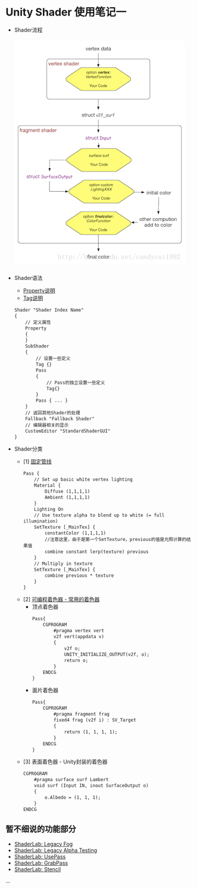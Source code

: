 Unity Shader 使用笔记一
==========================================
* Shader流程
    ##### ![](https://github.com/fankidark/blog/blob/master/assets/shaderlab/shader_process.png)

* Shader语法
    - [Property说明](https://github.com/fankidark/blog/blob/master/themes/shaderlab/shader_lab_property.md)
    - [Tag说明](https://github.com/fankidark/blog/blob/master/themes/shaderlab/shader_lab_tag.md)
    ``` shader
    Shader "Shader Index Name"
    {
        // 定义属性
        Property
        {
        }
        SubShader
        {
            // 设置一些定义
            Tag {}
            Pass
            {
                // Pass的独立设置一些定义
                Tag{}
            }
            Pass { ... }
        }
        // 返回其他Shader的处理
        Fallback "Fallback Shader"
        // 编辑器相关的显示
        CustomEditor "StandardShaderGUI"
    }
    ```

* Shader分类
    * [1] [固定管线](https://github.com/fankidark/blog/blob/master/themes/shaderlab/shader_lab_lan_vf.md)
        ``` shader
        Pass {
            // Set up basic white vertex lighting
            Material {
                Diffuse (1,1,1,1)
                Ambient (1,1,1,1)
            }
            Lighting On
            // Use texture alpha to blend up to white (= full illumination)
            SetTexture [_MainTex] {
                constantColor (1,1,1,1)
                //注意这里，由于是第一个SetTexture，previous的值是光照计算的结果值
                combine constant lerp(texture) previous 
            }
            // Multiply in texture
            SetTexture [_MainTex] {
                combine previous * texture
            }
        }
        ```
    * [2] [可编程着色器 - 常用的着色器]((https://github.com/fankidark/blog/blob/master/themes/shaderlab/shader_lab_lan_fixed_pipeline.md))
        * 顶点着色器
            ``` shader
            Pass{
                CGPROGRAM
                    #pragma vertex vert
                    v2f vert(appdata v)
                    {
                        v2f o;
                        UNITY_INITIALIZE_OUTPUT(v2f, o);
                        return o;
                    }
                ENDCG
            }
            ```
        * 面片着色器
            ``` shader
            Pass{
                CGPROGRAM
                    #pragma fragment frag
                    fixed4 frag (v2f i) : SV_Target
                    {
                        return (1, 1, 1, 1);
                    }
                ENDCG
            }
            ```
    * [3] 表面着色器 - Unity封装的着色器
        ``` shader
        CGPROGRAM
            #pragma surface surf Lambert
            void surf (Input IN, inout SurfaceOutput o) 
            {
                o.Albedo = (1, 1, 1);
            }
        ENDCG
        ```

## 暂不细说的功能部分
- [ShaderLab: Legacy Fog](https://docs.unity3d.com/Manual/SL-Fog.html)
- [ShaderLab: Legacy Alpha Testing](https://docs.unity3d.com/Manual/SL-AlphaTest.html)
- [ShaderLab: UsePass](https://docs.unity3d.com/Manual/SL-UsePass.html)
- [ShaderLab: GrabPass](https://docs.unity3d.com/Manual/SL-GrabPass.html)
- [ShaderLab: Stencil](https://docs.unity3d.com/Manual/SL-Stencil.html)

...
